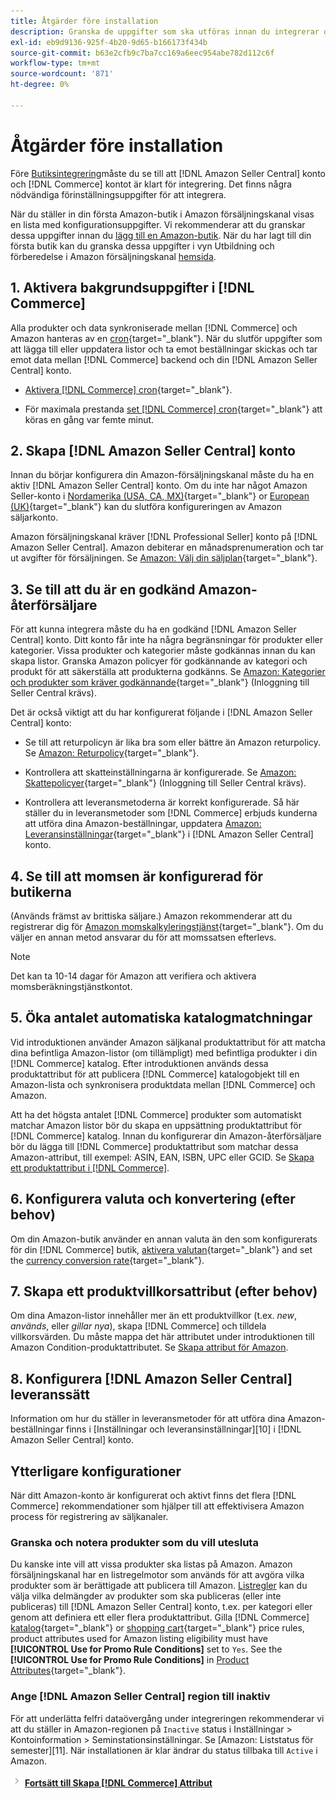 ```yaml
---
title: Åtgärder före installation
description: Granska de uppgifter som ska utföras innan du integrerar din Adobe Commerce- eller Magento Open Source-butik i Amazon Sales Channel.
exl-id: eb9d9136-925f-4b20-9d65-b166173f434b
source-git-commit: b63e2cfb9c7ba7cc169a6eec954abe782d112c6f
workflow-type: tm+mt
source-wordcount: '871'
ht-degree: 0%

---
```


# Åtgärder före installation

Före [Butiksintegrering](./store-integration.md)måste du se till att [!DNL Amazon Seller Central] konto och [!DNL Commerce] kontot är klart för integrering. Det finns några nödvändiga förinställningsuppgifter för att integrera.

När du ställer in din första Amazon-butik i Amazon försäljningskanal visas en lista med konfigurationsuppgifter. Vi rekommenderar att du granskar dessa uppgifter innan du [lägg till en Amazon-butik](./store-integration.md). När du har lagt till din första butik kan du granska dessa uppgifter i vyn Utbildning och förberedelse i Amazon försäljningskanal [hemsida](./amazon-sales-channel-home.md).

## 1. Aktivera bakgrundsuppgifter i [!DNL Commerce]

Alla produkter och data synkroniserade mellan [!DNL Commerce] och Amazon hanteras av en [cron](https://docs.magento.com/user-guide/system/cron.html){target="_blank"}. När du slutför uppgifter som att lägga till eller uppdatera listor och ta emot beställningar skickas och tar emot data mellan [!DNL Commerce] backend och din [!DNL Amazon Seller Central] konto.

- [Aktivera [!DNL Commerce] cron](https://docs.magento.com/user-guide/system/cron.html){target="_blank"}.

- För maximala prestanda [set [!DNL Commerce] cron](https://docs.magento.com/user-guide/configuration/advanced/system.html){target="_blank"} att köras en gång var femte minut.

## 2. Skapa [!DNL Amazon Seller Central] konto

Innan du börjar konfigurera din Amazon-försäljningskanal måste du ha en aktiv [!DNL Amazon Seller Central] konto. Om du inte har något Amazon Seller-konto i [Nordamerika (USA, CA, MX)](https://sell.amazon.com/){target="_blank"} or [European (UK)](https://sell.amazon.co.uk/sell-online/beginners-guide){target="_blank"} kan du slutföra konfigureringen av Amazon säljarkonto.

Amazon försäljningskanal kräver [!DNL Professional Seller] konto på [!DNL Amazon Seller Central]. Amazon debiterar en månadsprenumeration och tar ut avgifter för försäljningen. Se [Amazon: Välj din säljplan](https://sell.amazon.com/pricing.html){target="_blank"}.

## 3. Se till att du är en godkänd Amazon-återförsäljare

För att kunna integrera måste du ha en godkänd [!DNL Amazon Seller Central] konto. Ditt konto får inte ha några begränsningar för produkter eller kategorier. Vissa produkter och kategorier måste godkännas innan du kan skapa listor. Granska Amazon policyer för godkännande av kategori och produkt för att säkerställa att produkterna godkänns. Se [Amazon: Kategorier och produkter som kräver godkännande](https://sellercentral.amazon.com/gp/help/200333160){target="_blank"} (Inloggning till Seller Central krävs).

Det är också viktigt att du har konfigurerat följande i [!DNL Amazon Seller Central] konto:

- Se till att returpolicyn är lika bra som eller bättre än Amazon returpolicy. Se [Amazon: Returpolicy](https://www.amazon.com/gp/help/customer/display.html){target="_blank"}.

- Kontrollera att skatteinställningarna är konfigurerade. Se [Amazon: Skattepolicyer](https://sellercentral.amazon.com/gp/help/external/help.html){target="_blank"} (Inloggning till Seller Central krävs).

- Kontrollera att leveransmetoderna är korrekt konfigurerade. Så här ställer du in leveransmetoder som [!DNL Commerce] erbjuds kunderna att utföra dina Amazon-beställningar, uppdatera [Amazon: Leveransinställningar](https://sellercentral.amazon.com/sbr/ref=xx_shipset_dnav_xx#shipping_templates){target="_blank"} i [!DNL Amazon Seller Central] konto.

## 4. Se till att momsen är konfigurerad för butikerna

(Används främst av brittiska säljare.) Amazon rekommenderar att du registrerar dig för [Amazon momskalkyleringstjänst](https://sell.amazon.co.uk/learn/vat-resources#vat-services-on-amazon){target="_blank"}. Om du väljer en annan metod ansvarar du för att momssatsen efterlevs.

>[!NOTE]
>
>Det kan ta 10-14 dagar för Amazon att verifiera och aktivera momsberäkningstjänstkontot.

## 5. Öka antalet automatiska katalogmatchningar

Vid introduktionen använder Amazon säljkanal produktattribut för att matcha dina befintliga Amazon-listor (om tillämpligt) med befintliga produkter i din [!DNL Commerce] katalog. Efter introduktionen används dessa produktattribut för att publicera [!DNL Commerce] katalogobjekt till en Amazon-lista och synkronisera produktdata mellan [!DNL Commerce] och Amazon.

Att ha det högsta antalet [!DNL Commerce] produkter som automatiskt matchar Amazon listor bör du skapa en uppsättning produktattribut för [!DNL Commerce] katalog. Innan du konfigurerar din Amazon-återförsäljare bör du lägga till [!DNL Commerce] produktattribut som matchar dessa Amazon-attribut, till exempel: ASIN, EAN, ISBN, UPC eller GCID. Se [Skapa ett produktattribut i [!DNL Commerce]](./ob-creating-magento-attributes.md).

## 6. Konfigurera valuta och konvertering (efter behov)

Om din Amazon-butik använder en annan valuta än den som konfigurerats för din [!DNL Commerce] butik, [aktivera valutan](https://docs.magento.com/user-guide/configuration/general/currency-setup.html){target="_blank"} and set the [currency conversion rate](https://docs.magento.com/user-guide/stores/currency-update.html){target="_blank"}.

## 7. Skapa ett produktvillkorsattribut (efter behov)

Om dina Amazon-listor innehåller mer än ett produktvillkor (t.ex. _new_, _används_, eller _gillar nya_), skapa [!DNL Commerce] och tilldela villkorsvärden. Du måste mappa det här attributet under introduktionen till Amazon Condition-produktattributet. Se [Skapa attribut för Amazon](./ob-creating-magento-attributes.md).

## 8. Konfigurera [!DNL Amazon Seller Central] leveranssätt

Information om hur du ställer in leveransmetoder för att utföra dina Amazon-beställningar finns i [Inställningar och leveransinställningar][10] i [!DNL Amazon Seller Central] konto.

## Ytterligare konfigurationer

När ditt Amazon-konto är konfigurerat och aktivt finns det flera [!DNL Commerce] rekommendationer som hjälper till att effektivisera Amazon process för registrering av säljkanaler.

### Granska och notera produkter som du vill utesluta

Du kanske inte vill att vissa produkter ska listas på Amazon. Amazon försäljningskanal har en listregelmotor som används för att avgöra vilka produkter som är berättigade att publicera till Amazon. [Listregler](./listing-rules.md) kan du välja vilka delmängder av produkter som ska publiceras (eller inte publiceras) till [!DNL Amazon Seller Central] konto, t.ex. per kategori eller genom att definiera ett eller flera produktattribut. Gilla [!DNL Commerce] [katalog](https://docs.magento.com/user-guide/marketing/price-rules-catalog.html){target="_blank"} or [shopping cart](https://docs.magento.com/user-guide/marketing/price-rules-cart.html){target="_blank"} price rules, product attributes used for Amazon listing eligibility must have **[!UICONTROL Use for Promo Rule Conditions]** set to `Yes`. See the **[!UICONTROL Use for Promo Rule Conditions]** in [Product Attributes](https://docs.magento.com/user-guide/stores/attributes-product.html){target="_blank"}.

### Ange [!DNL Amazon Seller Central] region till inaktiv

För att underlätta felfri dataövergång under integreringen rekommenderar vi att du ställer in Amazon-regionen på `Inactive` status i Inställningar > Kontoinformation > Seminstationsinställningar. Se [Amazon: Liststatus för semester][11]. När installationen är klar ändrar du status tillbaka till `Active` i Amazon.

![Nästa ikon](assets/btn-next.png) [**Fortsätt till Skapa [!DNL Commerce] Attribut**](./ob-creating-magento-attributes.md)
